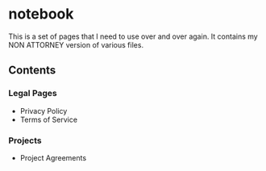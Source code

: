 notebook
========

This is a set of pages that I need to use over and over again.  It contains my NON ATTORNEY version of various files.

Contents
--------

### Legal Pages

* Privacy Policy
* Terms of Service

### Projects

* Project Agreements

